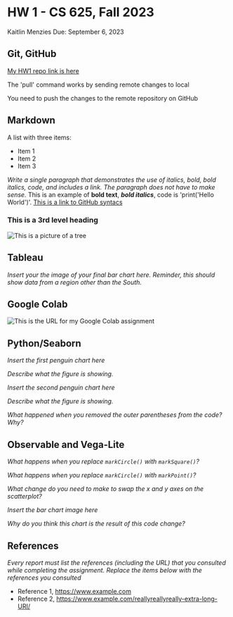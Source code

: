 # HW 1 - CS 625, Fall 2023

Kaitlin Menzies
Due: September 6, 2023

## Git, GitHub

[My HW1 repo link is here](https://github.com/kazzzam/HW1-report.md/edit/main/HW1-report.md)
   
The 'pull' command works by sending remote changes to local
   
You need to push the changes to the remote repository on GitHub

## Markdown

A list with three items:
* Item 1
* Item 2
* Item 3

*Write a single paragraph that demonstrates the use of italics, bold, bold italics, code, and includes a link. The paragraph does not have to make sense.*
This is an example of **bold text**, ***bold italics***, code is 'print('Hello World')'.
[This is a link to GitHub syntacs](https://docs.github.com/en/get-started/writing-on-github/getting-started-with-writing-and-formatting-on-github/basic-writing-and-formatting-syntax#quoting-code)

### This is a 3rd level heading

![This is a picture of a tree](https://bocdn.ecotree.green/blog/0001/01/ad46dbb447cd0e9a6aeecd64cc2bd332b0cbcb79.jpeg?d=1920x1080)

## Tableau

*Insert your the image of your final bar chart here. Reminder, this should show data from a region other than the South.*

## Google Colab

![This is the URL for my Google Colab assignment](https://colab.research.google.com/drive/1hSiM0ZquIZ9WDQWSnf53w9K3v4ncWfxO?usp=sharing)

## Python/Seaborn

*Insert the first penguin chart here*

*Describe what the figure is showing.*

*Insert the second penguin chart here*

*Describe what the figure is showing.*

*What happened when you removed the outer parentheses from the code? Why?*

## Observable and Vega-Lite

*What happens when you replace `markCircle()` with `markSquare()`?*

*What happens when you replace `markCircle()` with `markPoint()`?*

*What change do you need to make to swap the x and y axes on the scatterplot?*

*Insert the bar chart image here*

*Why do you think this chart is the result of this code change?*

## References

*Every report must list the references (including the URL) that you consulted while completing the assignment. Replace the items below with the references you consulted*

* Reference 1, <https://www.example.com>
* Reference 2, <https://www.example.com/reallyreallyreally-extra-long-URI/>
